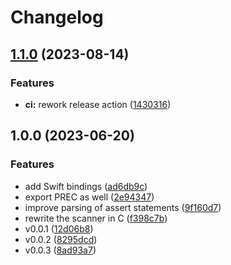 # Changelog

## [1.1.0](https://github.com/amaanq/tree-sitter-starlark/compare/v1.0.0...v1.1.0) (2023-08-14)


### Features

* **ci:** rework release action ([1430316](https://github.com/amaanq/tree-sitter-starlark/commit/1430316da19cf9024819219e4b72fb3b6f8f141a))

## 1.0.0 (2023-06-20)


### Features

* add Swift bindings ([ad6db9c](https://github.com/amaanq/tree-sitter-starlark/commit/ad6db9cadfc04a5b3c1b63524cd89a2ad1f5ba1c))
* export PREC as well ([2e94347](https://github.com/amaanq/tree-sitter-starlark/commit/2e94347f71147c268a4c5c0ce188be8baf2fce5a))
* improve parsing of assert statements ([9f160d7](https://github.com/amaanq/tree-sitter-starlark/commit/9f160d760a78c0eb1b736ae3939a371dc9d4bbdc))
* rewrite the scanner in C ([f398c7b](https://github.com/amaanq/tree-sitter-starlark/commit/f398c7bab73d40834563ffdaf3f46ee0a2cb49d9))
* v0.0.1 ([12d06b8](https://github.com/amaanq/tree-sitter-starlark/commit/12d06b805a0bd2048590e11a19b93f7aef270d0b))
* v0.0.2 ([8295dcd](https://github.com/amaanq/tree-sitter-starlark/commit/8295dcda16356a584a42420c5aa4d447c8fbaa1d))
* v0.0.3 ([8ad93a7](https://github.com/amaanq/tree-sitter-starlark/commit/8ad93a74c2a880bc16325affba3cc66c14bb2bde))

